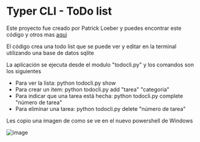 # Typer CLI - ToDo list

Este proyecto fue creado por Patrick Loeber y puedes encontrar este código y otros mas [aqui](https://github.com/patrickloeber/python-fun)

El código crea una todo list que se puede ver y editar en la terminal utilizando una base de datos sqlite

La aplicación se ejecuta desde el modulo "todocli.py" y los comandos son los siguientes
- Para ver la lista: python todocli.py show
- Para crear un item: python todocli.py add "tarea" "categoria"
- Para indicar que una tarea está hecha: python todocli.py complete "número de tarea"
- Para eliminar una tarea: python todocli.py delete "número de tarea"

Les copio una imagen de como se ve en el nuevo powershell de Windows

![image](https://github.com/agus-ph/TyperTodoCli/assets/75350082/0fc98518-4400-4955-8d54-3d33010be2b0)

